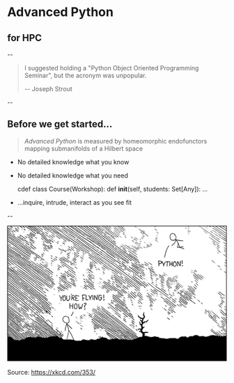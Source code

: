 # Advanced Python
## for HPC

--

> I suggested holding a "Python Object Oriented Programming Seminar", but the acronym was unpopular.
>
> -- Joseph Strout

--

## Before we get started...

> *Advanced Python* is measured by homeomorphic endofunctors mapping submanifolds of a Hilbert space

* No detailed knowledge what you know <!-- .element: class="fragment" -->
* No detailed knowledge what you need <!-- .element: class="fragment" -->


    cdef class Course(Workshop):
        def __init__(self, students: Set[Any]):
            ...
 <!-- .element: class="fragment" -->

* ...inquire, intrude, interact as you see fit <!-- .element: class="fragment" -->

--

![Future Self](resources/xkcd_353_python.png)

Source:
https://xkcd.com/353/
